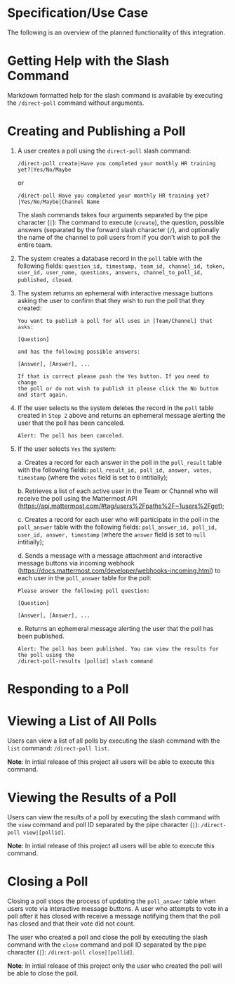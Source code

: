 # Specification/Use Case

The following is an overview of the planned functionality of this integration.

# Getting Help with the Slash Command

Markdown formatted help for the slash command is available by executing the ``/direct-poll`` command without arguments.

# Creating and Publishing a Poll

1. A user creates a poll using the ``direct-poll`` slash command:

   ```
   /direct-poll create|Have you completed your monthly HR training yet?|Yes/No/Maybe
   ```
   or
   ```
   /direct-poll Have you completed your monthly HR training yet?|Yes/No/Maybe|Channel Name
   ```
   The slash commands takes four arguments separated by the pipe character (``|``): The command to execute (``create``), the question, possible answers (separated by the forward slash character (``/``), and optionally the name of the channel to poll users from if you don't wish to poll the entire team.

2. The system creates a database record in the ``poll`` table with the following fields: ``question_id, timestamp, team_id, channel_id, token, user_id, user_name, questions, answers, channel_to_poll_id, published, closed``.

3. The system returns an ephemeral with interactive message buttons asking the user to confirm that they wish to run the poll that they created:

   ```
   You want to publish a poll for all uses in [Team/Channel] that asks:
   
   [Question]
   
   and has the following possible answers:
   
   [Answer], [Answer], ...
   
   If that is correct please push the Yes button. If you need to change 
   the poll or do not wish to publish it please click the No button 
   and start again.
   ```
   
4. If the user selects ``No`` the system deletes the record in the ``poll`` table created in ``Step 2`` above and returns an ephemeral message alerting the user that the poll has been canceled.

   ```
   Alert: The poll has been canceled.
   ```

5. If the user selects ``Yes`` the system:

   a. Creates a record for each answer in the poll in the ``poll_result`` table with the following fields: ``poll_result_id, poll_id, answer, votes, timestamp`` (where the ``votes`` field is set to ``0`` intitially);
   
   b. Retrieves a list of each active user in the Team or Channel who will receive the poll using the Mattermost API (https://api.mattermost.com/#tag/users%2Fpaths%2F~1users%2Fget);
   
   c. Creates a record for each user who will participate in the poll in the ``poll_answer`` table with the following fields: ``poll_answer_id, poll_id, user_id, answer, timestamp`` (where the ``answer`` field is set to ``null`` intitially);
   
   d. Sends a message with a message attachment and interactive message buttons via incoming webhook (https://docs.mattermost.com/developer/webhooks-incoming.html) to each user in the ``poll_answer`` table for the poll:
   
   ```
   Please answer the following poll question:
   
   [Question]

   [Answer], [Answer], ...
   ```
   
   e. Returns an ephemeral message alerting the user that the poll has been published.

   ```
   Alert: The poll has been published. You can view the results for the poll using the 
   /direct-poll-results [pollid] slash command
   ```

# Responding to a Poll


# Viewing a List of All Polls

Users can view a list of all polls by executing the slash command with the ``list`` command: ``/direct-poll list``.

**Note**: In intial release of this project all users will be able to execute this command.

# Viewing the Results of a Poll

Users can view the results of a poll by executing the slash command with the ``view`` command and poll ID separated by the pipe character (``|``): ``/direct-poll view|[pollid]``.

**Note**: In intial release of this project all users will be able to execute this command.

# Closing a Poll

Closing a poll stops the process of updating the ``poll_answer`` table when users vote via interactive message buttons. A user who attempts to vote in a poll after it has closed with receive a message notifying them that the poll has closed and that their vote did not count.

The user who created a poll and close the poll by executing the slash command with the ``close`` command and poll ID separated by the pipe character (``|``): ``/direct-poll close|[pollid]``.

**Note**: In intial release of this project only the user who created the poll will be able to close the poll.







